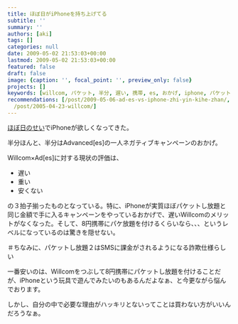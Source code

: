 ```yaml
---
title: ほぼ日がiPhoneを持ち上げてる
subtitle: ''
summary: ''
authors: [aki]
tags: []
categories: null
date: 2009-05-02 21:53:03+00:00
lastmod: 2009-05-02 21:53:03+00:00
featured: false
draft: false
image: {caption: '', focal_point: '', preview_only: false}
projects: []
keywords: [willcom, パケット, 半分, 遅い, 携帯, es, おかげ, iphone, パケットし放題, ほぼ日]
recommendations: [/post/2009-05-06-ad-es-vs-iphone-zhi-yin-kihe-zhan/, /post/2009-05-04-ad-es-wojie-yue-surutameni/,
  /post/2005-04-23-willcom/]
---
```

[ほぼ日のせい](http://www.1101.com/iphone/)でiPhoneが欲しくなってきた。  
  
半分ほんと、半分はAdvanced[es]の一人ネガティブキャンペーンのおかげ。  
  
Willcom×Ad[es]に対する現状の評価は、

- 遅い
- 重い
- 安くない

の３拍子揃ったものとなっている。特に、iPhoneが実質ほぼパケットし放題と同じ金額で手に入るキャンペーンをやっているおかげで、遅いWillcomのメリットがなくなった。そして、8円携帯にパケ放題を付けるくらいなら、、、というレベルになっているのは驚きを隠せない。  
  
＃ちなみに、パケットし放題２はSMSに課金がされるようになる詐欺仕様らしい

一番安いのは、Willcomをつぶして8円携帯にパケットし放題を付けることだが、iPhoneという玩具で遊んでみたいのもあるんだよなぁ、と今更ながら悩んでおります。

しかし、自分の中で必要な理由がハッキリとないってことは買わない方がいいんだろうなぁ。



